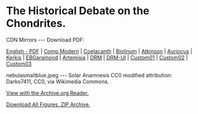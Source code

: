 # The Historical Debate on the Chondrites.

CDN Mirrors --- Download PDF:

[English - PDF](https://cdn.solaranamnesis.com/organic_theory_collection_english_PDFlaTex.pdf) | [Comp Modern](https://cdn.solaranamnesis.com/OttoHahn/organic_theory_collection_english-compmodern.pdf) | [Coelacanth](https://cdn.solaranamnesis.com/OttoHahn/organic_theory_collection_english-coelacanth.pdf) | [Biolinum](https://cdn.solaranamnesis.com/OttoHahn/organic_theory_collection_english-biolinum.pdf) | [Atkinson](https://cdn.solaranamnesis.com/OttoHahn/organic_theory_collection_english_atkinson.pdf) | [Auriocus](https://cdn.solaranamnesis.com/OttoHahn/organic_theory_collection_english_aurical.pdf) | [Kerkis](https://cdn.solaranamnesis.com/OttoHahn/organic_theory_collection_english-kerkis.pdf) | [EBGaramond](https://cdn.solaranamnesis.com/OttoHahn/organic_theory_collection_english-ebgaramond.pdf) | [Artemisia](https://cdn.solaranamnesis.com/OttoHahn/organic_theory_collection_english-artemisia.pdf) | [DRM](https://cdn.solaranamnesis.com/OttoHahn/organic_theory_collection_english-drm.pdf) | [DRM-UI](https://cdn.solaranamnesis.com/OttoHahn/organic_theory_collection_english-drm-ui.pdf) | [Custom01](https://cdn.solaranamnesis.com/OttoHahn/organic_theory_collection_english-custom-1.pdf) | [Custom02](https://cdn.solaranamnesis.com/OttoHahn/organic_theory_collection_english-custom-2.pdf) | [Custom03](https://cdn.solaranamnesis.com/OttoHahn/organic_theory_collection_english-custom-3.pdf)  

nebulasmaltblue.jpeg --- Solar Anamnesis CC0 modified attribution: Darko7411, CC0, via Wikimedia Commons.

[View with the Archive.org Reader.](https://archive.org/details/historical_debate_on_the_chondrites)

[Download All Figures. ZIP Archive.](https://cdn.solaranamnesis.com/OttoHahn/figures/figures.zip)
